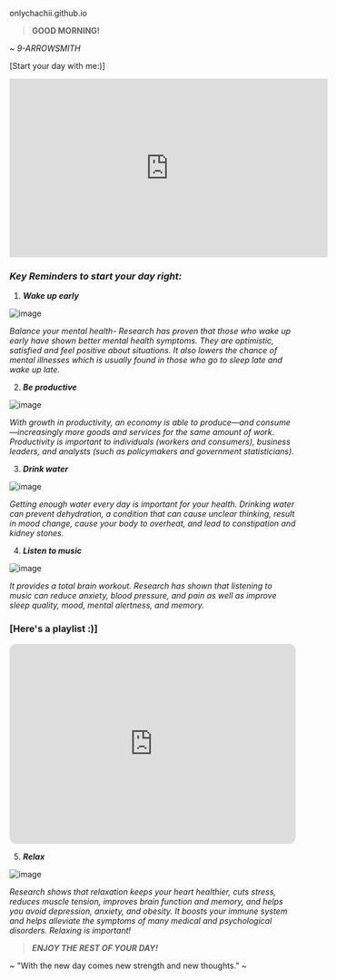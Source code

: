 onlychachii.github.io

> **GOOD MORNING!**

~ *9-ARROWSMITH*

[Start your day with me:)]
<iframe width="560" height="315" src="https://www.youtube.com/embed/igJoONdopog" title="YouTube video player" frameborder="0" allow="accelerometer; autoplay; clipboard-write; encrypted-media; gyroscope; picture-in-picture; web-share" allowfullscreen></iframe>




### *Key Reminders to start your day right:*

1. ***Wake up early*** 

![image](https://user-images.githubusercontent.com/122426478/212585724-521323fe-4a41-4a7d-9df9-5c5dbba699c6.png) 

*Balance your mental health- Research has proven that those who wake up early have shown better mental health symptoms. They are optimistic, satisfied and feel positive about situations. It also lowers the chance of mental illnesses which is usually found in those who go to sleep late and wake up late.*


2. ***Be productive***

![image](https://user-images.githubusercontent.com/122426478/212687328-c9169629-a8d8-4687-8e87-40eb08a3afbf.png)

*With growth in productivity, an economy is able to produce—and consume—increasingly more goods and services for the same amount of work. Productivity is important to individuals (workers and consumers), business leaders, and analysts (such as policymakers and government statisticians).*

3. ***Drink water***

![image](https://user-images.githubusercontent.com/122426478/212687719-2a1b6354-c116-45a7-928e-10d49540aca9.png)

*Getting enough water every day is important for your health. Drinking water can prevent dehydration, a condition that can cause unclear thinking, result in mood change, cause your body to overheat, and lead to constipation and kidney stones.*

4. ***Listen to music***

![image](https://user-images.githubusercontent.com/122426478/212687950-ebe90ed2-d65f-4800-9395-69784b50e60b.png)

*It provides a total brain workout. Research has shown that listening to music can reduce anxiety, blood pressure, and pain as well as improve sleep quality, mood, mental alertness, and memory.*

### [Here's a playlist :)]

<iframe style="border-radius:12px" src="https://open.spotify.com/embed/playlist/0g7DziuOcERfr4tAyXB59Q?utm_source=generator" width="100%" height="352" frameBorder="0" allowfullscreen="" allow="autoplay; clipboard-write; encrypted-media; fullscreen; picture-in-picture" loading="lazy"></iframe>




5. ***Relax***

![image](https://user-images.githubusercontent.com/122426478/212688063-60693b45-5af5-470d-b6c1-8f37e7651cc2.png)

*Research shows that relaxation keeps your heart healthier, cuts stress, reduces muscle tension, improves brain function and memory, and helps you avoid depression, anxiety, and obesity. It boosts your immune system and helps alleviate the symptoms of many medical and psychological disorders. Relaxing is important!*

 > ***ENJOY THE REST OF YOUR DAY!*** 	

~ "With the new day comes new strength and new thoughts." ~


